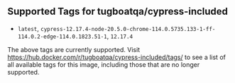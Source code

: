 ## Supported Tags for tugboatqa/cypress-included

* `latest`, `cypress-12.17.4-node-20.5.0-chrome-114.0.5735.133-1-ff-114.0.2-edge-114.0.1823.51-1`, `12.17.4`

The above tags are currently supported. Visit https://hub.docker.com/r/tugboatqa/cypress-included/tags/ to see a list of all available tags for this image, including those that are no longer supported.
